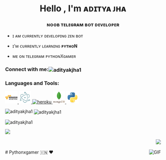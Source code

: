 <h1 align="center">Hello , I'm ᴀᴅɪᴛʏᴀ ᴊʜᴀ</h1>
<h3 align="center">ɴᴏᴏʙ ᴛᴇʟᴇɢʀᴀᴍ ʙᴏᴛ ᴅᴇᴠᴇʟᴏᴘᴇʀ</h3>

- ɪ ᴀᴍ ᴄᴜʀʀᴇɴᴛʟʏ ᴅᴇᴠᴇʟᴏᴘɪɴɢ ᴢᴇɴ ʙᴏᴛ

- ɪ'ᴍ ᴄᴜʀʀᴇɴᴛʟʏ ʟᴇᴀʀɴɪɴɢ **ᴘʏᴛʜᴏN**

- ᴍᴇ ᴏɴ ᴛᴇʟᴇɢʀᴀᴍ ᴘʏᴛʜᴏɴXɢᴀᴍᴇʀ

<h3 align="left">Connect with me:</h3cen
<p align="center"
<a href="https://instagram.com/adityakjha1" target="blank"><img align="center" src="https://raw.githubusercontent.com/rahuldkjain/github-profile-readme-generator/master/src/images/icons/Social/instagram.svg" alt="adityakjha1" height="30" width="40" /></a>
</p>

<h3 align="left">Languages and Tools:</h3>
<p align="left"> <a href="https://aws.amazon.com" target="_blank" rel="noreferrer"> <img src="https://raw.githubusercontent.com/devicons/devicon/master/icons/amazonwebservices/amazonwebservices-original-wordmark.svg" alt="aws" width="40" height="40"/> </a> <a href="https://www.electronjs.org" target="_blank" rel="noreferrer"> <img src="https://raw.githubusercontent.com/devicons/devicon/master/icons/electron/electron-original.svg" alt="electron" width="40" height="40"/> </a> <a href="https://heroku.com" target="_blank" rel="noreferrer"> <img src="https://www.vectorlogo.zone/logos/heroku/heroku-icon.svg" alt="heroku" width="40" height="40"/> </a> <a href="https://www.mongodb.com/" target="_blank" rel="noreferrer"> <img src="https://raw.githubusercontent.com/devicons/devicon/master/icons/mongodb/mongodb-original-wordmark.svg" alt="mongodb" width="40" height="40"/> </a> <a href="https://www.python.org" target="_blank" rel="noreferrer"> <img src="https://raw.githubusercontent.com/devicons/devicon/master/icons/python/python-original.svg" alt="python" width="40" height="40"/> </a> </p>

<p><img align="left" src="https://github-readme-stats.vercel.app/api/top-langs?username=adityakjha1&show_icons=true&locale=en&layout=compact" alt="adityakjha1" /></p>

<p>&nbsp;<img align="center" src="https://github-readme-stats.vercel.app/api?username=adityakjha1&show_icons=true&locale=en" alt="adityakjha1" /></p>

<p><img align="center" src="https://github-readme-streak-stats.herokuapp.com/?user=adityakjha1&" alt="adityakjha1" /></p>



<p align="bottom">
<a href="https://telegram.me/pythonxgamer"><img src="https://img.shields.io/badge/-pythonXgamer-blue.svg?style=for-the-badge&logo=Telegram"></a>
</p>

<p align="right">
<a href="https://telegram.me/zenxrobot"><img src="https://img.shields.io/badge/-ᴢᴇɴ%20ʙᴏᴛ-blue.svg?style=for-the-badge&logo=Telegram"></a>
</p>
# Pythonxgamer 🇮🇳 ❤️


<img align="right" alt="GIF" src="https://i.pinimg.com/originals/e4/26/70/e426702edf874b181aced1e2fa5c6cde.gif" />
